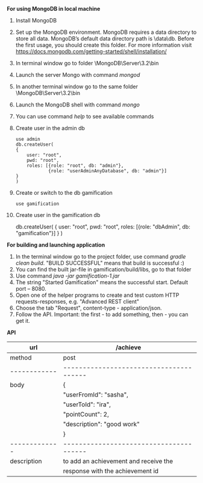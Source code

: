  **For using MongoDB in local machine**
 1. Install MongoDB
 2. Set up the MongoDB environment.
    MongoDB requires a data directory to store all data. MongoDB’s 
    default data directory path is \data\db. Before the first usage,
    you should create this folder. For more information visit 
    https://docs.mongodb.com/getting-started/shell/installation/
 3. In terminal window go to folder \MongoDB\Server\3.2\bin
 4. Launch the server Mongo with command _mongod_
 5. In another terminal window go to the same folder \MongoDB\Server\3.2\bin
 6. Launch the MongoDB shell with command _mongo_
 7. You can use command _help_ to see available commands
 8. Create user in the admin db
 
        use admin
        db.createUser(
        {
            user: "root",
            pwd: "root",
            roles: [{role: "root", db: "admin"},
                    {role: "userAdminAnyDatabase", db: "admin"}]
        }
        )
        
 9. Create or switch to the db gamification
 
        use gamification
 10. Create user in the gamification db
 
        db.createUser(
        {
            user: "root",
            pwd: "root",
            roles: [{role: "dbAdmin", db: "gamification"}]
        }
        )
        
 **For building and launching application**
 1. In the terminal window go to the project folder,
    use command _gradle clean build_. "BUILD SUCCESSFUL" means that
    build is successful :)
 2. You can find the built jar-file in gamification/build/libs,
    go to that folder
 3. Use command _java -jar gamification-1.jar_
 4. The string "Started Gamification" means the successful start. 
    Default port – 8080.
 5. Open one of the helper programs to create and test custom HTTP
    requests-responses, e.g. "Advanced REST client"
 6. Choose the tab "Request", content-type - application/json.
 7. Follow the API. Important: the first - to add something,
    then - you can get it.
    
 **API**

| url         | /achieve                              |
|-------------|---------------------------------------|
| method      | post                                  |
| ------------|---------------------------------------|
| body        | {                                     |
|             |   "userFromId": "sasha",              |
|             |   "userToId": "ira",                  |
|             |   "pointCount": 2,                    |
|             |   "description": "good work"          |
|             | }                                     |
|-------------|---------------------------------------|
| description | to add an achievement and receive the |
|             | response with the achievement id      |